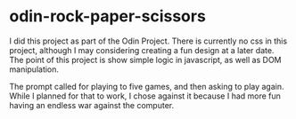 # odin-rock-paper-scissors

I did this project as part of the Odin Project. There is currently no css in this project, although I may considering creating a fun design at a later date. The point of this project is show simple logic in javascript, as well as DOM manipulation.

The prompt called for playing to five games, and then asking to play again. While I planned for that to work, I chose against it because I had more fun having an endless war against the computer.
